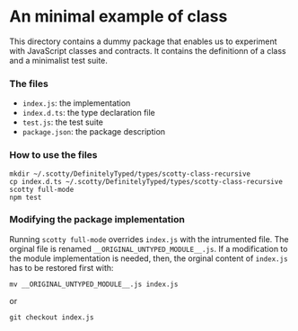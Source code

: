 An minimal example of class
===========================

This directory contains a dummy package that enables us to experiment with
JavaScript classes and contracts. It contains the definitionn of a class
and a minimalist test suite.


### The files

  - `index.js`: the implementation
  - `index.d.ts`: the type declaration file
  - `test.js`: the test suite
  - `package.json`: the package description
  

### How to use the files

```
mkdir ~/.scotty/DefinitelyTyped/types/scotty-class-recursive
cp index.d.ts ~/.scotty/DefinitelyTyped/types/scotty-class-recursive
scotty full-mode
npm test
```

### Modifying the package implementation

Running `scotty full-mode` overrides `index.js` with the intrumented
file. The orginal file is renamed `__ORIGINAL_UNTYPED_MODULE__.js`.
If a modification to the module implementation is needed, then,
the orginal content of `index.js` has to be restored first with:

```
mv __ORIGINAL_UNTYPED_MODULE__.js index.js
```

or

```
git checkout index.js
```

